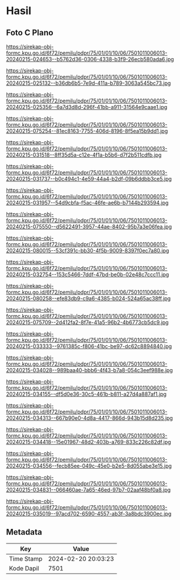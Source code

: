 # Hasil

## Foto C Plano

https://sirekap-obj-formc.kpu.go.id/6f72/pemilu/pdpr/75/01/01/10/06/7501011006013-20240215-024653--b5762d36-0306-4338-b3f9-26ecb580ada6.jpg

https://sirekap-obj-formc.kpu.go.id/6f72/pemilu/pdpr/75/01/01/10/06/7501011006013-20240215-025132--b36db6b5-7e9d-411a-b789-3063a545bc73.jpg

https://sirekap-obj-formc.kpu.go.id/6f72/pemilu/pdpr/75/01/01/10/06/7501011006013-20240215-025356--6a7d3d8d-296f-41bb-a911-31564e9caae1.jpg

https://sirekap-obj-formc.kpu.go.id/6f72/pemilu/pdpr/75/01/01/10/06/7501011006013-20240215-075254--81ec8163-7755-406d-8196-8f5ea15b9dd1.jpg

https://sirekap-obj-formc.kpu.go.id/6f72/pemilu/pdpr/75/01/01/10/06/7501011006013-20240215-031518--8ff35d5a-c12e-4f1a-b5b6-d7f2b511cdfb.jpg

https://sirekap-obj-formc.kpu.go.id/6f72/pemilu/pdpr/75/01/01/10/06/7501011006013-20240215-031737--b0c494c1-4e59-44a4-b2df-09b6ddbb3ce5.jpg

https://sirekap-obj-formc.kpu.go.id/6f72/pemilu/pdpr/75/01/01/10/06/7501011006013-20240215-031957--54d9cbfa-f5ac-46fe-ae6b-b7144b293594.jpg

https://sirekap-obj-formc.kpu.go.id/6f72/pemilu/pdpr/75/01/01/10/06/7501011006013-20240215-075550--d5622491-3957-44ae-8402-95b7a3e06fea.jpg

https://sirekap-obj-formc.kpu.go.id/6f72/pemilu/pdpr/75/01/01/10/06/7501011006013-20240215-080015--53cf391c-bb30-4f5b-9009-8397f0ec7a80.jpg

https://sirekap-obj-formc.kpu.go.id/6f72/pemilu/pdpr/75/01/01/10/06/7501011006013-20240215-032754--153c5466-7ddf-47bd-be0b-02e48c7ccc11.jpg

https://sirekap-obj-formc.kpu.go.id/6f72/pemilu/pdpr/75/01/01/10/06/7501011006013-20240215-080258--efe83db9-c9a6-4385-b024-524a65ac38ff.jpg

https://sirekap-obj-formc.kpu.go.id/6f72/pemilu/pdpr/75/01/01/10/06/7501011006013-20240215-075709--2d412fa2-8f7e-41a5-96b2-4b6773cb5dc9.jpg

https://sirekap-obj-formc.kpu.go.id/6f72/pemilu/pdpr/75/01/01/10/06/7501011006013-20240215-033333--9761385c-f806-41bc-be97-dc62c8894840.jpg

https://sirekap-obj-formc.kpu.go.id/6f72/pemilu/pdpr/75/01/01/10/06/7501011006013-20240215-034028--989baa40-bbb6-4f43-b7a8-054c3eef988e.jpg

https://sirekap-obj-formc.kpu.go.id/6f72/pemilu/pdpr/75/01/01/10/06/7501011006013-20240215-034155--df5d0e36-30c5-461b-b811-a27d4a887af1.jpg

https://sirekap-obj-formc.kpu.go.id/6f72/pemilu/pdpr/75/01/01/10/06/7501011006013-20240215-034313--667b90e0-4d8a-4417-866d-943b15d8d235.jpg

https://sirekap-obj-formc.kpu.go.id/6f72/pemilu/pdpr/75/01/01/10/06/7501011006013-20240215-034418--15e01967-48d2-403b-a769-833c226c82df.jpg

https://sirekap-obj-formc.kpu.go.id/6f72/pemilu/pdpr/75/01/01/10/06/7501011006013-20240215-034556--fecb85ee-049c-45e0-b2e5-8d055abe3e15.jpg

https://sirekap-obj-formc.kpu.go.id/6f72/pemilu/pdpr/75/01/01/10/06/7501011006013-20240215-034831--066460ae-7a65-46ed-97b7-02aaf48bf0a8.jpg

https://sirekap-obj-formc.kpu.go.id/6f72/pemilu/pdpr/75/01/01/10/06/7501011006013-20240215-035019--97acd702-6590-4557-ab3f-3a8bdc3900ec.jpg


## Metadata

| Key        | Value               |
| ---------- | ------------------- |
| Time Stamp | 2024-02-20 20:03:23 |
| Kode Dapil | 7501                |



